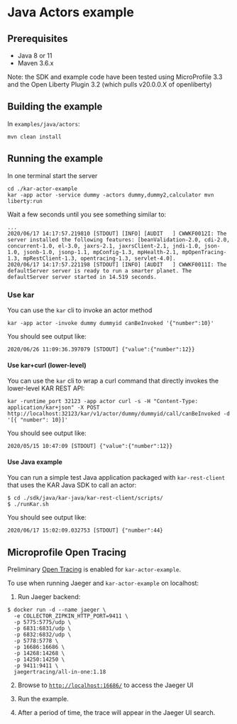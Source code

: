 # Java Actors example

## Prerequisites
- Java 8 or 11
- Maven 3.6.x

Note: the SDK and example code have been tested using MicroProfile 3.3 and the Open Liberty Plugin 3.2 (which pulls v20.0.0.X of openliberty)

## Building the example

In `examples/java/actors`:
```shell
mvn clean install
```

## Running the example
In one terminal start the server
```shell
cd ./kar-actor-example
kar -app actor -service dummy -actors dummy,dummy2,calculator mvn liberty:run
```

Wait a few seconds until you see something similar to:
```shell
...
2020/06/17 14:17:57.219810 [STDOUT] [INFO] [AUDIT   ] CWWKF0012I: The server installed the following features: [beanValidation-2.0, cdi-2.0, concurrent-1.0, el-3.0, jaxrs-2.1, jaxrsClient-2.1, jndi-1.0, json-1.0, jsonb-1.0, jsonp-1.1, mpConfig-1.3, mpHealth-2.1, mpOpenTracing-1.3, mpRestClient-1.3, opentracing-1.3, servlet-4.0].
2020/06/17 14:17:57.221198 [STDOUT] [INFO] [AUDIT   ] CWWKF0011I: The defaultServer server is ready to run a smarter planet. The defaultServer server started in 14.519 seconds.
```

### Use kar
You can use the `kar` cli to invoke an actor method
```shell
kar -app actor -invoke dummy dummyid canBeInvoked '{"number":10}'
```

You should see output like:
```shell
2020/06/26 11:09:36.397079 [STDOUT] {"value":{"number":12}}
```

#### Use kar+curl (lower-level)
You can use the `kar` cli to wrap a curl command that directly invokes the lower-level KAR REST API:
```shell
kar -runtime_port 32123 -app actor curl -s -H "Content-Type: application/kar+json" -X POST http://localhost:32123/kar/v1/actor/dummy/dummyid/call/canBeInvoked -d '[{ "number": 10}]'
```

You should see output like:
```shell
2020/05/15 10:47:09 [STDOUT] {"value":{"number":12}}
```

#### Use Java example
You can run a simple test Java application packaged with `kar-rest-client` that uses the KAR Java SDK to call an actor:

```shell
$ cd ./sdk/java/kar-java/kar-rest-client/scripts/
$ ./runKar.sh
```
You should see output like:
```shell
2020/06/17 15:02:09.032753 [STDOUT] {"number":44}
```

## Microprofile Open Tracing
Preliminary [Open Tracing](https://opentracing.io/) is enabled for `kar-actor-example`.  

To use when running Jaeger and `kar-actor-example` on localhost:

1. Run Jaeger backend:
```
$ docker run -d --name jaeger \
  -e COLLECTOR_ZIPKIN_HTTP_PORT=9411 \
  -p 5775:5775/udp \
  -p 6831:6831/udp \
  -p 6832:6832/udp \
  -p 5778:5778 \
  -p 16686:16686 \
  -p 14268:14268 \
  -p 14250:14250 \
  -p 9411:9411 \
  jaegertracing/all-in-one:1.18
  ```

2. Browse to  [`http://localhost:16686/`](http://localhost:16686/) to access the Jaeger UI

3. Run the example.

4. After a period of time, the trace will appear in the Jaeger UI search.


